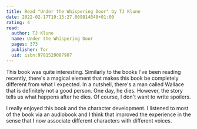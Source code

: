 ```yaml
---
title: Read "Under the Whispering Door" by TJ Klune
date: 2022-02-17T19:15:27.009814848+01:00
rating: 4
read:
  author: TJ Klune
  name: Under the Whispering Door
  pages: 373
  publisher: Tor
  uid: isbn:9781529087987
---
```


This book was quite interesting. Similarly to the books I've been reading recently, there's a magical element that makes this book be completely different from what I expected. In a nutshell, there's a man called Wallace that is definitely not a good person. One day, he dies. However, the story tells us what happens after he dies. Of course, I don't want to write spoilers.

I really enjoyed this book and the character development. I listened to most of the book via an audiobook and I think that improved the experience in the sense that I now associate different characters with different voices.
